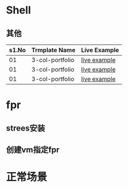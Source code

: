 # Shell




## 其他
|s1.No| Trmplate Name | Live Example |
|-----|---------------|--------------|
|  01  | 3-col-portfolio|[live example](https://learning-zone.github.io/website-templates/3-col-portfolio/)|	
|  01  | 3-col-portfolio|[live example](https://learning-zone.github.io/website-templates/3-col-portfolio/)|	
|  01  | 3-col-portfolio|[live example](https://learning-zone.github.io/website-templates/3-col-portfolio/)|	

# fpr

## strees安装

## 创建vm指定fpr


# 正常场景